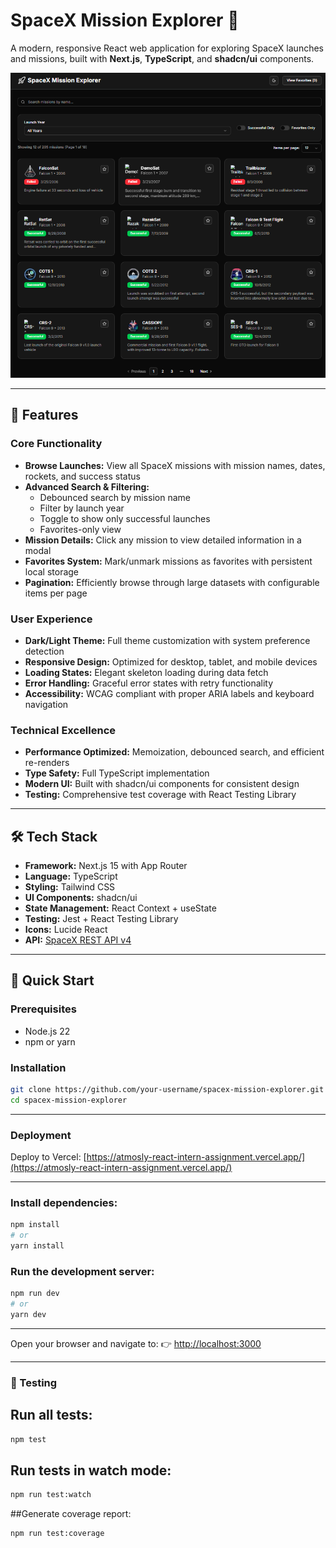 # SpaceX Mission Explorer 🚀

A modern, responsive React web application for exploring SpaceX launches and missions, built with **Next.js**, **TypeScript**, and **shadcn/ui** components.

![SpaceX Mission Explorer](public/home_screen.png)

---

## 🌟 Features

### Core Functionality
- **Browse Launches:** View all SpaceX missions with mission names, dates, rockets, and success status  
- **Advanced Search & Filtering:**
  - Debounced search by mission name  
  - Filter by launch year  
  - Toggle to show only successful launches  
  - Favorites-only view  
- **Mission Details:** Click any mission to view detailed information in a modal  
- **Favorites System:** Mark/unmark missions as favorites with persistent local storage  
- **Pagination:** Efficiently browse through large datasets with configurable items per page  

### User Experience
- **Dark/Light Theme:** Full theme customization with system preference detection  
- **Responsive Design:** Optimized for desktop, tablet, and mobile devices  
- **Loading States:** Elegant skeleton loading during data fetch  
- **Error Handling:** Graceful error states with retry functionality  
- **Accessibility:** WCAG compliant with proper ARIA labels and keyboard navigation  

### Technical Excellence
- **Performance Optimized:** Memoization, debounced search, and efficient re-renders  
- **Type Safety:** Full TypeScript implementation  
- **Modern UI:** Built with shadcn/ui components for consistent design  
- **Testing:** Comprehensive test coverage with React Testing Library  

---

## 🛠 Tech Stack
- **Framework:** Next.js 15 with App Router  
- **Language:** TypeScript  
- **Styling:** Tailwind CSS  
- **UI Components:** shadcn/ui  
- **State Management:** React Context + useState  
- **Testing:** Jest + React Testing Library  
- **Icons:** Lucide React  
- **API:** [SpaceX REST API v4](https://github.com/r-spacex/SpaceX-API)  

---

## 🚀 Quick Start

### Prerequisites
- Node.js 22  
- npm or yarn  

### Installation
```bash
git clone https://github.com/your-username/spacex-mission-explorer.git
cd spacex-mission-explorer
```
---

### Deployment
Deploy to Vercel: [https://atmosly-react-intern-assignment.vercel.app/](https://atmosly-react-intern-assignment.vercel.app/)

---

### Install dependencies:
```bash
npm install
# or
yarn install
```

### Run the development server:
```bash
npm run dev
# or
yarn dev
```

---

Open your browser and navigate to:
👉 [http://localhost:3000](http://localhost:3000)

---

### 🧪 Testing

## Run all tests:
```bash
npm test
```

## Run tests in watch mode:
```bash
npm run test:watch
```

##Generate coverage report:
```bash
npm run test:coverage
```
